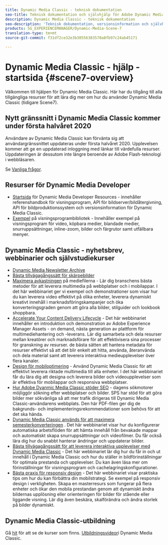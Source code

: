 ```yaml
---
title: Dynamic Media Classic - teknisk dokumentation
seo-title: Teknisk dokumentation och självhjälp för Adobe Dynamic Media Classic
description: Dynamic Media Classic - teknisk dokumentation
seo-description: 'Teknisk dokumentation, versionsinformation och självhjälpsmaterial för Adobe Dynamic Media Classic, tidigare Scene 7 '
products: SG_EXPERIENCEMANAGER/Dynamic-Media-Scene-7
translation-type: tm+mt
source-git-commit: f31df2ce32e3b30556383570a8fb97c24ab45171

---
```



# Dynamic Media Classic - hjälp - startsida {#scene7-overview}

Välkommen till hjälpen för Dynamic Media Classic. Här har du tillgång till alla tillgängliga resurser för att lära dig mer om hur du använder Dynamic Media Classic (tidigare Scene7).

## Nytt gränssnitt i Dynamic Media Classic kommer under första halvåret 2020

Användare av Dynamic Media Classic kan förvänta sig att användargränssnittet uppdateras under första halvåret 2020. Upplevelsen kommer att ge en uppdaterad inloggning med länkar till värdefulla resurser. Uppdateringen är dessutom inte längre beroende av Adobe Flash-teknologi i webbläsaren.

Se [Vanliga frågor](new-ui-2020.md).

## Resurser för Dynamic Media Developer

* [Startsida](https://docs.adobe.com/content/help/en/dynamic-media-developer-resources/landing/home.html) för Dynamic Media Developer Resources - innehåller referenshandbok för visningsprogram, API för bildserver/bildåtergivning, API för bildproduktionssystem och versionsinformation för Dynamic Media Classic.
* [Exempel](https://landing.adobe.com/en/na/dynamic-media/ctir-2755/live-demos.html) på visningsprogrambibliotek - Innehåller exempel på visningsprogram för video, köpbara medier, blandade medier, snurruppsättningar, inline-zoom, bilder och färgrutor samt utfällbara menyer.

## Dynamic Media Classic - nyhetsbrev, webbinarier och självstudiekurser

* [Dynamic Media Newsletter Archive](dynamic-media-newsletter.md)
* [Bästa tillvägagångssätt för skärpebilder](/help/assets/s7_sharpening_images.pdf)
* [Maximera avkastningen](https://adobecustomersuccess.adobeconnect.com/p5ar3hfrrec/?launcher=false&fcsContent=true&pbMode=normal&proto=true) på mediefilerna - Lär dig branschens bästa metoder för att leverera multimedia på webbplatser och i mobilappar. I det här webbinariet ger vi exempel och demonstrationer som visar hur du kan leverera video effektivt på olika enheter, leverera dynamiskt kreativt innehåll i marknadsföringskampanjer och öka konverteringsgraden genom att göra alla bilder, stilguider och lookbook shoppbara.
* [Accelerate Your Content Delivery Lifecycle](https://adobecustomersuccess.adobeconnect.com/p88ducm9pqv/) - Det här webbinariet innehåller en introduktion och demonstration av Adobe Experience Manager Assets - on demand, nästa generation av plattform för multimediehantering och -leverans. Lär dig samarbeta och dela resurser mellan kreatörer och marknadsförare för att effektivisera sina processer för granskning av resurser. de bästa sätten att hantera metadata för resurser effektivt så att det blir enkelt att hitta, använda, återanvända och dela material samt att leverera interaktiva medieupplevelser över flera kanaler.
* [Design för mobiloptimering](https://adobecustomersuccess.adobeconnect.com/p6oqd3wydif/?launcher=false&fcsContent=true&pbMode=normal&proto=true) - Använd Dynamic Media Classic för att effektivt leverera riktade multimedia till alla enheter. I det här webbinariet får du lära dig att designa och leverera bilder och videoupplevelser som är effektiva för mobilappar och responsiva webbplatser.
* [Hur Adobe Dyanmic Media Classic stöder SEO](/help/assets/s7_seo.pdf) - dagens sökmotorer möjliggör sökning efter webbplatser och bilder. SPS har stöd för att göra bilder mer sökvänliga så att mer trafik dirigeras till Dynamic Media Classic-användarens webbplats. Den här PDF-filen ger dig de bakgrunds- och implementeringsrekommendationer som behövs för att det ska hända.
* [Dynamic Media Classic används för att maximera semesterkonverteringen](https://adobecustomersuccess.adobeconnect.com/p32n1yr85c9/?proto=true) . Det här webbinariet visar hur du konfigurerar automatiska arbetsflöden för att hämta innehåll från bevakade mappar och automatiskt skapa snurruppsättningar och videofilmer. Du får också lära dig hur du snabbt hanterar ändringar och uppdaterar bilder.
* [Bästa tillvägagångssätt för att leverera interaktiva upplevelser med Dynamic Media Classic](http://seminars.adobeconnect.com/p7wb8ej3u6d/) - Det här webbinariet lär dig hur du får in och ut innehåll i Dynamic Media Classic och hur du ställer in bildförinställningar för optimala prestanda och upplevelser. Du kan även läsa mer om förinställningar för visningsprogram och cachelagringskonfigurationer.
* [Bästa praxis för responsiv design](http://offers.adobe.com/en/na/marketing/landings/_40458_responsive_design_live_on_demand_webinar.html) - Det här webbinariet visar praktiska tips om hur du kan förbättra din mobilstrategi. Se exempel på responsiv design i verkligheten. Skapa en masterresurs som fungerar på flera enheter och ökar den mobila prestandan genom att dynamiskt ändra bildernas upplösning eller orienteringen för bilder för stående eller liggande visning. Lär dig även beskära, skalförändra och ändra storlek på bilder dynamiskt.

## Dynamic Media Classic-utbildning

Gå [hit](http://training.adobe.com/training/courses.html#product=adobe-scene7) för att se de kurser som finns.
[Utbildningsvideor](/help/training-videos.md)i Dynamic Media Classic.

<!-- old path was (https://marketing.adobe.com/resources/help/en_US/s7/training-videos/) -->
